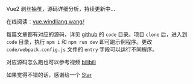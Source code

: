 Vue2 剥丝抽茧，源码详细分析，持续更新中...

在线阅读：[vue.windliang.wang/](https://vue.windliang.wang/)

每篇文章都有对应的源码，详见 [github](https://github.com/wind-liang/vue2) 的 `code` 目录。项目 `clone` 后，进入到 `code` 目录，执行 `npm i` 和 `npm run dev` 即可跑示例程序。更改 `code/webpack.config.js` 文件的 `entry` 字段可以运行不同程序。

对应源码怎么跑也可以参考视频 [bilibili](https://www.bilibili.com/video/BV17a411M788?share_source=copy_web)

如果觉得不错的话，感谢给一个 [Star](https://github.com/wind-liang/vue2)
